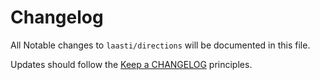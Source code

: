 # Changelog

All Notable changes to `laasti/directions` will be documented in this file.

Updates should follow the [Keep a CHANGELOG](http://keepachangelog.com/) principles.
